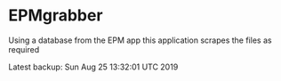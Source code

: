 # EPMgrabber
Using a database from the EPM app this application scrapes the files as required


Latest backup: Sun Aug 25 13:32:01 UTC 2019
